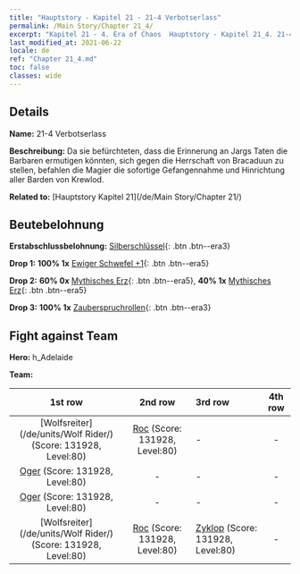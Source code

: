 ```yaml
---
title: "Hauptstory - Kapitel 21 - 21-4 Verbotserlass"
permalink: /Main Story/Chapter 21_4/
excerpt: "Kapitel 21 - 4. Era of Chaos  Hauptstory - Kapitel 21_4. 21-4 Verbotserlass"
last_modified_at: 2021-06-22
locale: de
ref: "Chapter 21_4.md"
toc: false
classes: wide
---
```


## Details

 **Name:** 21-4 Verbotserlass

 **Beschreibung:** Da sie befürchteten, dass die Erinnerung an Jargs Taten die Barbaren ermutigen könnten, sich gegen die Herrschaft von Bracaduun zu stellen, befahlen die Magier die sofortige Gefangennahme und Hinrichtung aller Barden von Krewlod.

 **Related to:** [Hauptstory Kapitel 21](/de/Main Story/Chapter 21/)

## Beutebelohnung

 **Erstabschlussbelohnung:** [Silberschlüssel](/ItemsDE/con_693/){: .btn .btn--era3}

 **Drop 1:** **100% 1x** [Ewiger Schwefel +1](/ItemsDE/mat_71/){: .btn .btn--era5}

 **Drop 2:** **60% 0x** [Mythisches Erz](/ItemsDE/mat_61/){: .btn .btn--era5}, **40% 1x** [Mythisches Erz](/ItemsDE/mat_61/){: .btn .btn--era5}

 **Drop 3:** **100% 1x** [Zauberspruchrollen](/ItemsDE/con_694/){: .btn .btn--era3}


## Fight against Team
 **Hero:** h_Adelaide

 **Team:**


  | 1st row | 2nd row | 3rd row | 4th row |
  |:----:|:----:|:----|:----:|
  | [Wolfsreiter](/de/units/Wolf Rider/) (Score: 131928, Level:80)  | [Roc](/de/units/Roc/) (Score: 131928, Level:80)  | - | - |
  | [Oger](/de/units/Ogre/) (Score: 131928, Level:80)  | - | - | - |
  | [Oger](/de/units/Ogre/) (Score: 131928, Level:80)  | - | - | - |
  | [Wolfsreiter](/de/units/Wolf Rider/) (Score: 131928, Level:80)  | [Roc](/de/units/Roc/) (Score: 131928, Level:80)  | [Zyklop](/de/units/Cyclops/) (Score: 131928, Level:80)  | - |


